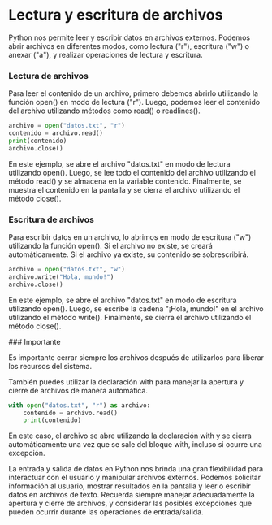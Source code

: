 # Lectura y escritura de archivos

Python nos permite leer y escribir datos en archivos externos. Podemos abrir archivos en diferentes modos, como lectura ("r"), escritura ("w") o anexar ("a"), y realizar operaciones de lectura y escritura.

### Lectura de archivos

Para leer el contenido de un archivo, primero debemos abrirlo utilizando la función open() en modo de lectura ("r"). Luego, podemos leer el contenido del archivo utilizando métodos como read() o readlines().

```python
archivo = open("datos.txt", "r")
contenido = archivo.read()
print(contenido)
archivo.close()
```

En este ejemplo, se abre el archivo "datos.txt" en modo de lectura utilizando open(). Luego, se lee todo el contenido del archivo utilizando el método read() y se almacena en la variable contenido. Finalmente, se muestra el contenido en la pantalla y se cierra el archivo utilizando el método close().

### Escritura de archivos
Para escribir datos en un archivo, lo abrimos en modo de escritura ("w") utilizando la función open(). Si el archivo no existe, se creará automáticamente. Si el archivo ya existe, su contenido se sobrescribirá.

```python
archivo = open("datos.txt", "w")
archivo.write("Hola, mundo!")
archivo.close()
```

En este ejemplo, se abre el archivo "datos.txt" en modo de escritura utilizando open(). Luego, se escribe la cadena "¡Hola, mundo!" en el archivo utilizando el método write(). Finalmente, se cierra el archivo utilizando el método close().

### Importante

Es importante cerrar siempre los archivos después de utilizarlos para liberar los recursos del sistema. 

También puedes utilizar la declaración with para manejar la apertura y cierre de archivos de manera automática.

```python
with open("datos.txt", "r") as archivo:
    contenido = archivo.read()
    print(contenido)
```

En este caso, el archivo se abre utilizando la declaración with y se cierra automáticamente una vez que se sale del bloque with, incluso si ocurre una excepción.

La entrada y salida de datos en Python nos brinda una gran flexibilidad para interactuar con el usuario y manipular archivos externos. Podemos solicitar información al usuario, mostrar resultados en la pantalla y leer o escribir datos en archivos de texto. Recuerda siempre manejar adecuadamente la apertura y cierre de archivos, y considerar las posibles excepciones que pueden ocurrir durante las operaciones de entrada/salida.
